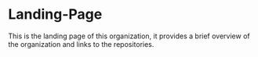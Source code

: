 # Landing-Page

This is the landing page of this organization, it provides a brief overview of the organization and links to the repositories.